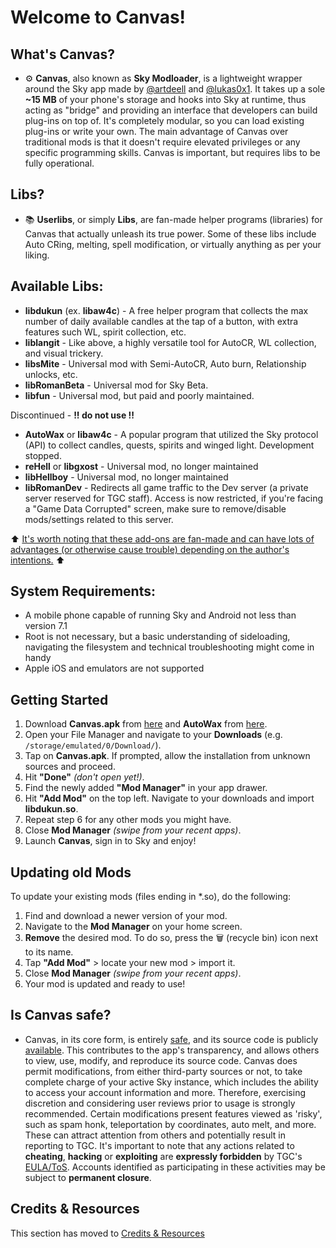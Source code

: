 # Welcome to Canvas!

## What's Canvas?
- ⚙️ **Canvas**, also known as **Sky Modloader**, is a lightweight wrapper around the Sky app made by [@artdeell](https://github.com/artdeell) and [@lukas0x1](https://github.com/lukas0x1). It takes up a sole **~15 MB** of your phone's storage and hooks into Sky at runtime, thus acting as "bridge" and providing an interface that developers can build plug-ins on top of. It's completely modular, so you can load existing plug-ins or write your own. The main advantage of Canvas over traditional mods is that it doesn't require elevated privileges or any specific programming skills. Canvas is important, but requires libs to be fully operational.

## Libs?
- 📚 **Userlibs**, or simply **Libs**, are fan-made helper programs (libraries) for Canvas that actually unleash its true power. Some of these libs include Auto CRing, melting, spell modification, or virtually anything as per your liking.

## Available Libs:
- **libdukun** (ex. **libaw4c**) - A free helper program that collects the max number of daily available candles at the tap of a button, with extra features such WL, spirit collection, etc.
- **liblangit** - Like above, a highly versatile tool for AutoCR, WL collection, and visual trickery.
- **libsMite** - Universal mod with Semi-AutoCR, Auto burn, Relationship unlocks, etc.
- **libRomanBeta** - Universal mod for Sky Beta.
- **libfun** - Universal mod, but paid and poorly maintained.

Discontinued - **!! do not use !!**
- **AutoWax** or **libaw4c** - A popular program that utilized the Sky protocol (API) to collect candles, quests, spirits and winged light. Development stopped.
- **reHell** or **libgxost** - Universal mod, no longer maintained
- **libHellboy** - Universal mod, no longer maintained
- **libRomanDev** - Redirects all game traffic to the Dev server (a private server reserved for TGC staff). Access is now restricted, if you're facing a "Game Data Corrupted" screen, make sure to remove/disable mods/settings related to this server.

⬆️ <ins>It's worth noting that these add-ons are fan-made and can have lots of advantages (or otherwise cause trouble) depending on the author's intentions.</ins> ⬆️

## System Requirements:
- A mobile phone capable of running Sky and Android not less than version 7.1
- Root is not necessary, but a basic understanding of sideloading, navigating the filesystem and technical troubleshooting might come in handy
- Apple iOS and emulators are not supported

## Getting Started

1. Download **Canvas.apk** from [here](https://github.com/RomanChamelo/Canvas-Open-Source/releases/latest/download/Canvas.apk) and **AutoWax** from [here](https://github.com/thatskymod/Sky-CotL-Scripts/raw/main/Canvas/Libs/libdukun142.so).
2. Open your File Manager and navigate to your **Downloads** (e.g. `/storage/emulated/0/Download/`).
3. Tap on **Canvas.apk**. If prompted, allow the installation from unknown sources and proceed.
4. Hit **"Done"** *(don't open yet!)*.
5. Find the newly added **"Mod Manager"** in your app drawer.
6. Hit **"Add Mod"** on the top left. Navigate to your downloads and import **libdukun.so**.
7. Repeat step 6 for any other mods you might have.
8. Close **Mod Manager** *(swipe from your recent apps)*.
9. Launch **Canvas**, sign in to Sky and enjoy!

## Updating old Mods
To update your existing mods (files ending in *.so), do the following:
1. Find and download a newer version of your mod.
2. Navigate to the **Mod Manager** on your home screen.
3. **Remove** the desired mod. To do so, press the 🗑️ (recycle bin) icon next to its name.
4. Tap **"Add Mod"** > locate your new mod > import it.
5. Close **Mod Manager** *(swipe from your recent apps)*.
6. Your mod is updated and ready to use!

## Is Canvas safe?
- Canvas, in its core form, is entirely [safe](https://www.virustotal.com/gui/file/b09f73105a674260f6228cff527b1dec12a654ae372a396b2ea5c06f90668d68), and its source code is publicly [available](https://github.com/artdeell/Canvas-Open-Source). This contributes to the app's transparency, and allows others to view, use, modify, and reproduce its source code. Canvas does permit modifications, from either third-party sources or not, to take complete charge of your active Sky instance, which includes the ability to access your account information and more. Therefore, exercising discretion and considering user reviews prior to usage is strongly recommended. Certain modifications present features viewed as 'risky', such as spam honk, teleportation by coordinates, auto melt, and more. These can attract attention from others and potentially result in reporting to TGC. It's important to note that any actions related to **cheating**, **hacking** or **exploiting** are **expressly forbidden** by TGC's [EULA/ToS](https://thatgamecompany.helpshift.com/hc/en/17-sky-children-of-the-light/faq/460-eula-terms-of-service/). Accounts identified as participating in these activities may be subject to **permanent closure**.

## Credits & Resources
This section has moved to [Credits & Resources](../README.md#credits--resources)